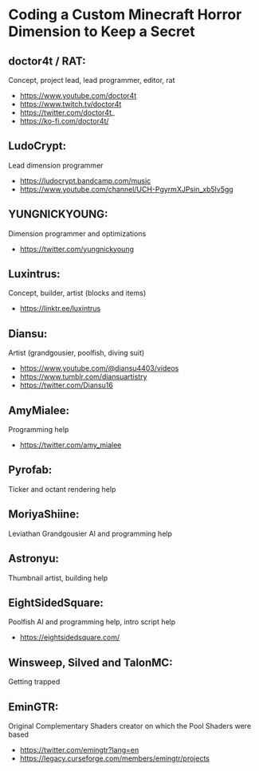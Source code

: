 # Coding a Custom Minecraft Horror Dimension to Keep a Secret

## doctor4t / RAT:

Concept, project lead, lead programmer, editor, rat

- https://www.youtube.com/doctor4t
- https://www.twitch.tv/doctor4t
- https://twitter.com/doctor4t_
- https://ko-fi.com/doctor4t/

## LudoCrypt:

Lead dimension programmer

- https://ludocrypt.bandcamp.com/music
- https://www.youtube.com/channel/UCH-PgyrmXJPsin_xb5lv5gg

## YUNGNICKYOUNG:

Dimension programmer and optimizations

- https://twitter.com/yungnickyoung

## Luxintrus:

Concept, builder, artist (blocks and items)

- https://linktr.ee/luxintrus

## Diansu:

Artist (grandgousier, poolfish, diving suit)

- https://www.youtube.com/@diansu4403/videos
- https://www.tumblr.com/diansuartistry
- https://twitter.com/Diansu16

## AmyMialee:

Programming help

- https://twitter.com/amy_mialee

## Pyrofab:

Ticker and octant rendering help

## MoriyaShiine:

Leviathan Grandgousier AI and programming help

## Astronyu:

Thumbnail artist, building help

## EightSidedSquare:

Poolfish AI and programming help, intro script help

- https://eightsidedsquare.com/

## Winsweep, Silved and TalonMC:

Getting trapped

## EminGTR:

Original Complementary Shaders creator on which the Pool Shaders were based

- https://twitter.com/emingtr?lang=en
- https://legacy.curseforge.com/members/emingtr/projects